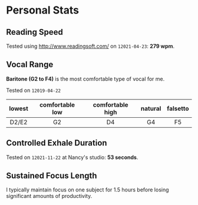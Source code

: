 # Personal Stats

## Reading Speed

Tested using http://www.readingsoft.com/ on `12021-04-23`: __279 wpm__.

## Vocal Range

__Baritone (G2 to F4)__ is the most comfortable type of vocal for me.

Tested on `12019-04-22`

| lowest | comfortable low | comfortable high | natural | falsetto |
| :----: |:---------------:| :---------------:| :------:| :-------:|
| D2/E2  | G2              | D4               | G4      | F5       |

## Controlled Exhale Duration

Tested on `12021-11-22` at Nancy's studio: __53 seconds__.

## Sustained Focus Length

I typically maintain focus on one subject for 1.5 hours before losing significant amounts of productivity.